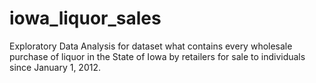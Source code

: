 # iowa_liquor_sales
 Exploratory Data Analysis for dataset what contains every wholesale purchase of liquor in the State of Iowa by retailers for sale to individuals since January 1, 2012.
